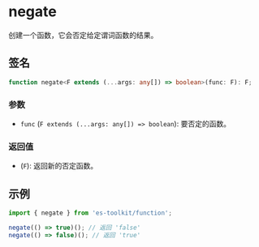 # negate

创建一个函数，它会否定给定谓词函数的结果。

## 签名

```typescript
function negate<F extends (...args: any[]) => boolean>(func: F): F;
```

### 参数

- `func` (`F extends (...args: any[]) => boolean`): 要否定的函数。

### 返回值

- (`F`): 返回新的否定函数。

## 示例

```typescript
import { negate } from 'es-toolkit/function';

negate(() => true)(); // 返回 'false'
negate(() => false)(); // 返回 'true'
```
